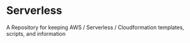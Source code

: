 # Serverless
A Repository for keeping AWS / Serverless / Cloudformation templates, scripts, and information
